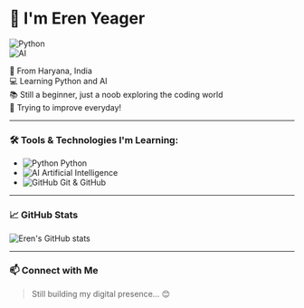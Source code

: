 # 👋 I'm Eren Yeager 

![Python](https://img.icons8.com/color/48/000000/python--v1.png)  
![AI](https://img.icons8.com/external-flaticons-lineal-color-flat-icons/64/000000/external-artificial-intelligence-robotics-flaticons-lineal-color-flat-icons.png)

🎯 From Haryana, India  
💻 Learning Python and AI  
📚 Still a beginner, just a noob exploring the coding world  
🚀 Trying to improve everyday!

---

### 🛠️ Tools & Technologies I'm Learning:

- ![Python](https://img.icons8.com/color/24/000000/python--v1.png) Python  
- ![AI](https://img.icons8.com/external-flaticons-lineal-color-flat-icons/24/000000/external-artificial-intelligence-robotics-flaticons-lineal-color-flat-icons.png) Artificial Intelligence  
- ![GitHub](https://img.icons8.com/ios-glyphs/24/000000/github.png) Git & GitHub  

---

### 📈 GitHub Stats

![Eren's GitHub stats](https://github-readme-stats.vercel.app/api?username=EminenceCurse&show_icons=true&theme=radical)

---

### 📫 Connect with Me

> Still building my digital presence... 😊
